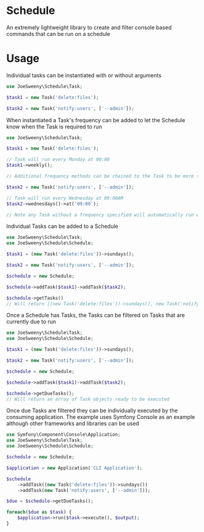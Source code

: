 # Schedule
An extremely lightweight library to create and filter console based commands that can be run on a schedule

# Usage

Individual tasks can be instantiated with or without arguments
```php
use JoeSweeny\Schedule\Task;

$task1 = new Task('delete:files');

$task2 = new Task('notify:users', ['--admin']);
```

When instantiated a Task's frequency can be added to let the Schedule know when the Task is required to run
```php
use JoeSweeny\Schedule\Task;

$task1 = new Task('delete:files');

// Task will run every Monday at 00:00
$task1->weekly();

// Additional frequency methods can be chained to the Task to be more specific

$task2 = new Task('notify:users', ['--admin']);

// Task will run every Wednesday at 09:00AM
$task2->wednesdays()->at('09:00');

// Note any Task without a frequency specified will automatically run every minute of every day
```

Individual Tasks can be added to a Schedule
```php
use JoeSweeny\Schedule\Task;
use JoeSweeny\Schedule\Schedule;

$task1 = (new Task('delete:files'))->sundays();

$task2 = new Task('notify:users', ['--admin']);

$schedule = new Schedule;

$schedule->addTask($task1)->addTask($task2);

$schedule->getTasks() 
// Will return [(new Task('delete:files'))->sundays(), new Task('notify:users', ['--admin'])] 
``` 

Once a Schedule has Tasks, the Tasks can be filtered on Tasks that are currently due to run
```php
use JoeSweeny\Schedule\Task;
use JoeSweeny\Schedule\Schedule;

$task1 = (new Task('delete:files'))->sundays();

$task2 = new Task('notify:users', ['--admin']);

$schedule = new Schedule;

$schedule->addTask($task1)->addTask($task2);

$schedule->getDueTasks();
// Will return an array of Task objects ready to be executed
```

Once due Tasks are filtered they can be individually executed by the consuming application. The example uses
Symfony Console as an example although other frameworks and libraries can be used
```php
use Symfony\Component\Console\Application;
use JoeSweeny\Schedule\Task;
use JoeSweeny\Schedule\Schedule;

$schedule = new Schedule;

$application = new Application('CLI Application');

$schedule
    ->addTask((new Task('delete:files'))->sundays())
    ->addTask(new Task('notify:users', ['--admin']));

$due = $schedule->getDueTasks();

foreach($due as $task) {
    $application->run($task->execute(), $output);
}
```
